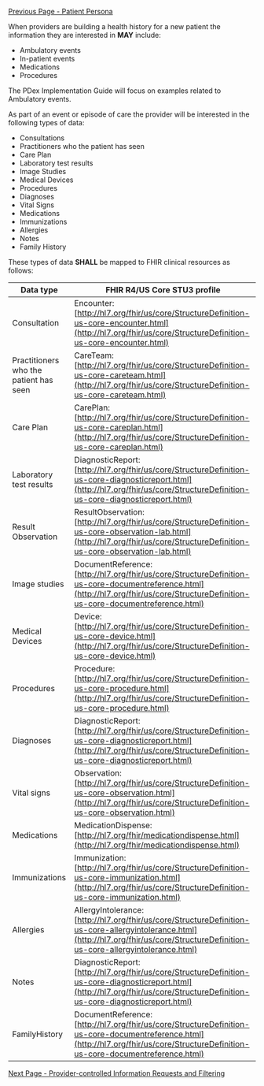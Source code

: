 [Previous Page - Patient Persona](PatientPersona.html)


When providers are building a health history for a new patient the information they are interested in **MAY** include:

- Ambulatory events
- In-patient events
- Medications
- Procedures

The PDex Implementation Guide will focus on examples related to Ambulatory events.

As part of an event or episode of care the provider will be interested in the following types of data:

* Consultations
* Practitioners who the patient has seen
* Care Plan 
* Laboratory test results
* Image Studies
* Medical Devices
* Procedures
* Diagnoses
* Vital Signs
* Medications
* Immunizations
* Allergies
* Notes 
* Family History

These types of data **SHALL** be mapped to FHIR clinical resources as follows:

| Data type                              | FHIR R4/US Core STU3 profile                                                                                  |
|----------------------------------------|---------------------------------------------------------------------------------------------------------------|
| Consultation                           | Encounter: [http://hl7.org/fhir/us/core/StructureDefinition-us-core-encounter.html](http://hl7.org/fhir/us/core/StructureDefinition-us-core-encounter.html) |
| Practitioners who the patient has seen | CareTeam: [http://hl7.org/fhir/us/core/StructureDefinition-us-core-careteam.html](http://hl7.org/fhir/us/core/StructureDefinition-us-core-careteam.html) |
| Care Plan                              | CarePlan: [http://hl7.org/fhir/us/core/StructureDefinition-us-core-careplan.html](http://hl7.org/fhir/us/core/StructureDefinition-us-core-careplan.html) |
| Laboratory test results                       | DiagnosticReport: [http://hl7.org/fhir/us/core/StructureDefinition-us-core-diagnosticreport.html](http://hl7.org/fhir/us/core/StructureDefinition-us-core-diagnosticreport.html) |
| Result Observation                  | ResultObservation: [http://hl7.org/fhir/us/core/StructureDefinition-us-core-observation-lab.html](http://hl7.org/fhir/us/core/StructureDefinition-us-core-observation-lab.html)  |
| Image studies                          | DocumentReference: [http://hl7.org/fhir/us/core/StructureDefinition-us-core-documentreference.html](http://hl7.org/fhir/us/core/StructureDefinition-us-core-documentreference.html) |
| Medical Devices                        | Device: [http://hl7.org/fhir/us/core/StructureDefinition-us-core-device.html](http://hl7.org/fhir/us/core/StructureDefinition-us-core-device.html) |
| Procedures                             | Procedure: [http://hl7.org/fhir/us/core/StructureDefinition-us-core-procedure.html](http://hl7.org/fhir/us/core/StructureDefinition-us-core-procedure.html) |
| Diagnoses                              | DiagnosticReport: [http://hl7.org/fhir/us/core/StructureDefinition-us-core-diagnosticreport.html](http://hl7.org/fhir/us/core/StructureDefinition-us-core-diagnosticreport.html) |
| Vital signs                            | Observation: [http://hl7.org/fhir/us/core/StructureDefinition-us-core-observation.html](http://hl7.org/fhir/us/core/StructureDefinition-us-core-observation.html) |
| Medications                            | MedicationDispense: [http://hl7.org/fhir/medicationdispense.html](http://hl7.org/fhir/medicationdispense.html) |
| Immunizations                          | Immunization: [http://hl7.org/fhir/us/core/StructureDefinition-us-core-immunization.html](http://hl7.org/fhir/us/core/StructureDefinition-us-core-immunization.html) |
| Allergies                              | AllergyIntolerance: [http://hl7.org/fhir/us/core/StructureDefinition-us-core-allergyintolerance.html](http://hl7.org/fhir/us/core/StructureDefinition-us-core-allergyintolerance.html) |
| Notes                                  | DiagnosticReport: [http://hl7.org/fhir/us/core/StructureDefinition-us-core-diagnosticreport.html](http://hl7.org/fhir/us/core/StructureDefinition-us-core-diagnosticreport.html) |
| FamilyHistory                          | DocumentReference: [http://hl7.org/fhir/us/core/StructureDefinition-us-core-documentreference.html](http://hl7.org/fhir/us/core/StructureDefinition-us-core-documentreference.html) |



[Next Page - Provider-controlled Information Requests and Filtering](Provider-controlledInformationRequestsandFiltering.html)